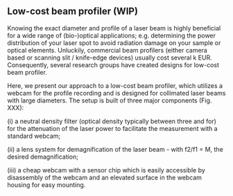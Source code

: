 ## Low-cost beam profiler (WIP)

Knowing the exact diameter and profile of a laser beam is highly beneficial for a wide range of (bio-)optical applications; e.g. determining the power distribution of your laser spot to avoid radiation damage on your sample or optical elements. Unluckily, commercial beam profilers (either camera based or scanning slit / knife-edge devices) usually cost several k EUR. Consequently, several research groups have created designs for low-cost beam profiler.

Here, we present our approach to a low-cost beam profiler, which utilizes a webcam for the profile recording and is designed for collimated laser beams with large diameters. The setup is built of three major components (Fig. XXX):

(i) a neutral density filter (optical density typically between three and for) for the attenuation of the laser power to facilitate the measurement with a standard webcam;

(ii) a lens system for demagnification of the laser beam - with f2/f1 = M, the desired demagnification;

(iii) a cheap webcam with a sensor chip which is easily accessible by disassembly of the webcam and an elevated surface in the webcam housing for easy mounting.
